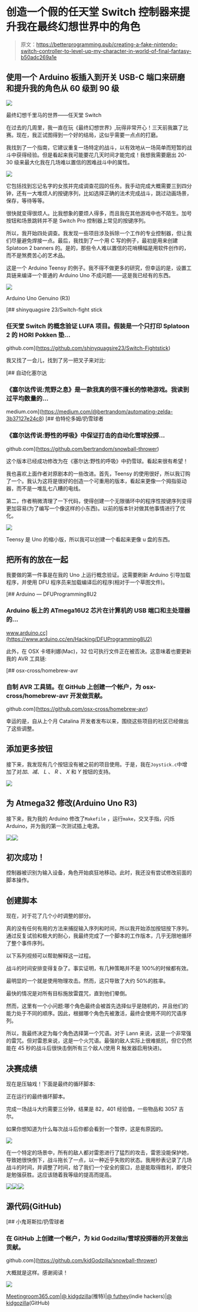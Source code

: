 # 创造一个假的任天堂 Switch 控制器来提升我在最终幻想世界中的角色

> 原文：<https://betterprogramming.pub/creating-a-fake-nintendo-switch-controller-to-level-up-my-character-in-world-of-final-fantasy-b50adc269a1e>

## 使用一个 Arduino 板插入到开关 USB-C 端口来研磨和提升我的角色从 60 级到 90 级

![](img/f7bfe0c9c766a177d8afe6a9b6afb4cd.png)

最终幻想千里马的世界——任天堂 Switch

在过去的几周里，我一直在玩《最终幻想世界》,玩得非常开心！三天前我赢了比赛。现在，我正试图得到一个好的结局，这似乎需要一点点的打磨。

我找到了一个指南，它建议重复一场特定的战斗，以有效地从一场简单而短暂的战斗中获得经验。但是看起来我可能要花几天时间才能完成！我想我需要磨出 20-30 级来最大化我在几场难以置信的困难战斗中的属性。

![](img/b8f390a8caab8f8ac77b76c3457afa87.png)

它包括找到忘记名字的女孩并完成调查花园的任务。我手动完成大概需要三到四分钟，还有一大堆烦人的按键序列，比如选择正确的法术完成战斗，跳过动画场景，保存，等待等等。

很快就变得很烦人。比我想象的要烦人得多，而且我在其他游戏中也不陌生。加号按钮和场景跳转并不是 Switch Pro 控制器上常见的按键序列。

所以，我开始四处调查。我发现一些项目涉及拆除一个工作的专业控制器，但让我们尽量避免焊接一点。最后，我找到了一个用 C 写的例子，最初是用来创建 Splatoon 2 banners 的。是的，那些令人难以置信的花哨横幅是用软件创作的，而不是煞费苦心的艺术品。

这是一个 Arduino Teensy 的例子。我不得不做更多的研究，但幸运的是，设置工具链来编译一个普通的 Arduino Uno 不成问题——这是我已经有的东西。

![](img/92dbf62fd80951df2669fa91107b4385.png)

Arduino Uno Genuino (R3)

[](https://github.com/shinyquagsire23/Switch-Fightstick) [## shinyquagsire 23/Switch-fight stick

### 任天堂 Switch 的概念验证 LUFA 项目。假装是一个只打印 Splatoon 2 的 HORI Pokken 垫…

github.com](https://github.com/shinyquagsire23/Switch-Fightstick) 

我又找了一会儿，找到了另一把叉子来对比:

[](https://medium.com/@bertrandom/automating-zelda-3b37127e24c8) [## 自动化塞尔达

### 《塞尔达传说:荒野之息》是一款我真的很不擅长的惊艳游戏。我读到过平均数量的…

medium.com](https://medium.com/@bertrandom/automating-zelda-3b37127e24c8) [](https://github.com/bertrandom/snowball-thrower) [## 伯特伦多姆/扔雪球者

### 《塞尔达传说:野性的呼吸》中保证打击的自动化雪球投掷…

github.com](https://github.com/bertrandom/snowball-thrower) 

这个版本已经成功修改为在《塞尔达:野性的呼吸》中扔雪球。看起来很有希望！

我也喜欢上面作者对原剧本的一些改进。首先，Teensy 的使用很好，所以我订购了一个。我认为这将是很好的创造一个可重用的版本，看起来更像一个拇指驱动器，而不是一堆乱七八糟的电线。

第二，作者稍微清理了一下代码，使得创建一个无限循环中的程序性按键序列变得更加容易(为了编写一个像这样的小东西)。以前的版本针对做其他事情进行了优化。

![](img/30f668b63fb5b4ad5c4f319a96fed430.png)

Teensy 是 Uno 的缩小版，所以我可以创建一个看起来更像 u 盘的东西。

## 把所有的放在一起

我要做的第一件事是在我的 Uno 上运行概念验证。这需要刷新 Arduino 引导加载程序，并使用 DFU 程序员来加载编译后的程序(相对于一个草图文件)。

[](https://www.arduino.cc/en/Hacking/DFUProgramming8U2) [## Arduino — DFUProgramming8U2

### Arduino 板上的 ATmega16U2 芯片在计算机的 USB 端口和主处理器的…

www.arduino.cc](https://www.arduino.cc/en/Hacking/DFUProgramming8U2) 

此外，在 OSX 卡塔利娜(Mac)，32 位可执行文件正在被否决。这意味着也要更新我的 AVR 工具链:

[](https://github.com/osx-cross/homebrew-avr) [## osx-cross/homebrew-avr

### 自制 AVR 工具链。在 GitHub 上创建一个帐户，为 osx-cross/homebrew-avr 开发做贡献。

github.com](https://github.com/osx-cross/homebrew-avr) 

幸运的是，自从上个月 Catalina 开发者发布以来，围绕这些项目的社区已经做出了这些调整。

## 添加更多按钮

接下来，我发现有几个按钮没有被之前的项目使用。于是，我在`Joystick.c`中增加了对*加*、*减*、 *L* 、 *R* 、 *X* 和 *Y* 按钮的支持。

![](img/f95dd07e71f9a68e2ebb7d4634a47d98.png)

## 为 Atmega32 修改(Arduino Uno R3)

接下来，我为我的 Arduino 修改了`Makefile` ，运行`make`，交叉手指，闪烁 Arduino，并为我的第一次测试插上电源。

![](img/206ac620468600d13668244d0a528629.png)![](img/3bf2fb33079b28c7547ffd54439390b7.png)

## 初次成功！

控制器被识别为输入设备，角色开始疯狂地移动。此时，我还没有尝试修改前面的脚本操作。

## 创建脚本

现在，对于花了几个小时调整的部分。

真的没有任何有用的方法来捕捉输入序列和时间，所以我开始添加按钮按下序列。通过反复试验和极大的耐心，我最终完成了一个脚本的工作版本，几乎无限地循环了整个事件序列。

以下系列视频可以帮助解释这一过程。

战斗的时间安排变得复杂了。事实证明，有几种策略并不是 100%的时候都有效。

最明显的一个就是使用物理攻击。然而，这只导致了大约 50%的胜率。

最快的情况是对所有目标施放雷霆咒，直到他们晕倒。

然而，这里有一个小问题:哪个角色最终会被首先选择似乎是随机的，并且他们的能力处于不同的顺序。因此，根据哪个角色先被激活，最终会使用不同的咒语序列。

所以，我最终决定为每个角色选择第一个咒语。对于 Lann 来说，这是一个非常强的雷咒。但对雷恩来说，这是一个火咒语。最强的敌人实际上很难抵抗，但它仍然能在 45 秒的战斗后很快击倒所有三个敌人(使用 R 触发器启用快进)。

## 决赛成绩

现在是压轴戏！下面是最终的循环脚本:

正在运行的最终循环脚本。

完成一场战斗大约需要三分钟，结果是 82，401 经验值，一些物品和 3057 吉尔。

如果你想知道为什么每次战斗后你都会看到一个暂停，这是有原因的。

![](img/f9c062cba19cd4aeea1d8cea64fffad2.png)

在一个特定的场景中，所有的敌人都对雷恩进行了猛烈的攻击，雷恩没能保护她，导致她很快倒下，战斗拖长了一点，以一种近乎失败的状态。我用秒表记录了几场战斗的时间，并调整了时间，给了我们一个安全的窗口，总是能取得胜利，即使只是勉强获胜。这应该随着我等级的提高而提高。

![](img/420fd2feeb36eafd66dd3e26cfc81f8d.png)![](img/7b01087dc2021efd03ce36a495aa753c.png)![](img/f86cde291173443ee73c0dab0fc6cfcf.png)

## 源代码(GitHub)

[](https://github.com/kidGodzilla/snowball-thrower) [## 小鬼哥斯拉/扔雪球者

### 在 GitHub 上创建一个帐户，为 kid Godzilla/雪球投掷器的开发做出贡献。

github.com](https://github.com/kidGodzilla/snowball-thrower) 

大概就是这样。感谢阅读！

![](img/9c460f0fa6cd8f1f367714eada18be1b.png)

[Meetingroom365.com](https://www.meetingroom365.com/)|[@ kidgdzilla](https://twitter.com/kidgdzilla)(推特)|[@ futhey](https://indiehackers.com/futhey)(indie hackers)|[@ kidgozilla](https://github.com/kidgodzilla)(GitHub)
